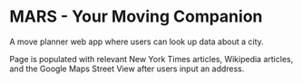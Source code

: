 # MARS - Your Moving Companion

A move planner web app where users can look up data about a city. 

Page is populated with relevant New York Times articles, Wikipedia articles, and the Google Maps Street View after users input an address.
